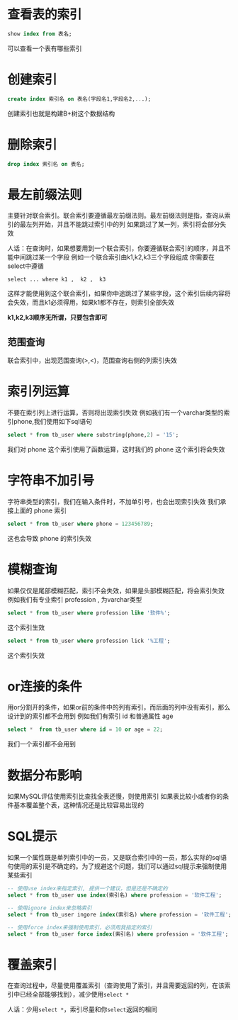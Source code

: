 # 查看表的索引
```sql
show index from 表名;
```
可以查看一个表有哪些索引

# 创建索引
```sql
create index 索引名 on 表名(字段名1,字段名2,...);
```
创建索引也就是构建B+树这个数据结构

# 删除索引
```sql
drop index 索引名 on 表名;
```

# 最左前缀法则
主要针对联合索引。联合索引要遵循最左前缀法则。最左前缀法则是指，查询从索引的最左列开始，并且不能跳过索引中的列
如果跳过了某一列，索引将会部分失效

人话：在查询时，如果想要用到一个联合索引，你要遵循联合索引的顺序，并且不能中间跳过某一个字段
例如一个联合索引由k1,k2,k3三个字段组成
你需要在select中遵循
```
select ... where k1 ,  k2 ,  k3
```
这样才能使用到这个联合索引，如果你中途跳过了某些字段，这个索引后续内容将会失效，而且k1必须得用，如果k1都不存在，则索引全部失效

**k1,k2,k3顺序无所谓，只要包含即可**

## 范围查询
联合索引中，出现范围查询(>,<)，范围查询右侧的列索引失效

# 索引列运算
不要在索引列上进行运算，否则将出现索引失效
例如我们有一个varchar类型的索引phone,我们使用如下sql语句
```sql
select * from tb_user where substring(phone,2) = '15';
```
我们对 phone 这个索引使用了函数运算，这时我们的 phone 这个索引将会失效

# 字符串不加引号
字符串类型的索引，我们在输入条件时，不加单引号，也会出现索引失效
我们承接上面的 phone 索引
```sql
select * from tb_user where phone = 123456789;
```
这也会导致 phone 的索引失效 

# 模糊查询
如果仅仅是尾部模糊匹配，索引不会失效，如果是头部模糊匹配，将会索引失效
例如我们有专业索引 profession , 为varchar类型
```sql
select * from tb_user where profession like '软件%';
```
这个索引生效

```sql
select * from tb_user where profession lick '%工程';
```
这个索引失效

# or连接的条件
用or分割开的条件，如果or前的条件中的列有索引，而后面的列中没有索引，那么设计到的索引都不会用到
例如我们有索引 id 
和普通属性 age
```sql
select *  from tb_user where id = 10 or age = 22;
```
我们一个索引都不会用到

# 数据分布影响
如果MySQL评估使用索引比查找全表还慢，则使用索引
如果表比较小或者你的条件基本覆盖整个表，这种情况还是比较容易出现的

# SQL提示
如果一个属性既是单列索引中的一员，又是联合索引中的一员，那么实际的sql语句使用的索引是不确定的。为了规避这个问题，我们可以通过sql提示来强制使用某些索引
```sql
-- 使用use index来指定索引, 提供一个建议，但是还是不确定的
select * from tb_user use index(索引名) where profession = '软件工程';

-- 使用ignore index来忽略索引
select * from tb_user ingore index(索引名) where profession = '软件工程';

-- 使用force index来强制使用索引，必须用我指定的索引
select * from tb_user force index(索引名) where profession = '软件工程';
```


# 覆盖索引
在查询过程中，尽量使用覆盖索引（查询使用了索引，并且需要返回的列，在该索引中已经全部能够找到），减少使用`select *`

人话：少用`select *`，索引尽量和你`select`返回的相同
